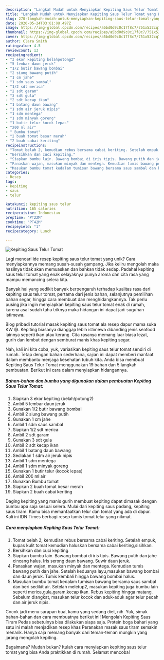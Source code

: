 ```yaml
---
description: "Langkah Mudah untuk Menyiapkan Kepiting Saus Telur Tomat yang Enak"
title: "Langkah Mudah untuk Menyiapkan Kepiting Saus Telur Tomat yang Enak"
slug: 270-langkah-mudah-untuk-menyiapkan-kepiting-saus-telur-tomat-yang-enak
date: 2020-05-24T03:01:08.497Z
image: https://img-global.cpcdn.com/recipes/a5bd0d9c0c17f8c7/751x532cq70/kepiting-saus-telur-tomat-foto-resep-utama.jpg
thumbnail: https://img-global.cpcdn.com/recipes/a5bd0d9c0c17f8c7/751x532cq70/kepiting-saus-telur-tomat-foto-resep-utama.jpg
cover: https://img-global.cpcdn.com/recipes/a5bd0d9c0c17f8c7/751x532cq70/kepiting-saus-telur-tomat-foto-resep-utama.jpg
author: Clara Smith
ratingvalue: 4.5
reviewcount: 13
recipeingredient:
- "3 ekor kepiting belahpotong2"
- "5 lembar daun jeruk"
- "1/2 butir bawang bombai"
- "2 siung bawang putih"
- "1 cm jahe"
- "1 sdm saus sambal"
- "1/2 sdt merica"
- "2 sdt garam"
- "3 sdt gula"
- "2 sdt kecap ikan"
- "1 batang daun bawang"
- "1 sdm air jeruk nipis"
- "1 sdm mentega"
- "1 sdm minyak goreng"
- "1 butir telur kocok lepas"
- "200 ml air"
- " Bumbu tomat"
- "2 buah tomat besar merah"
- "2 buah cabai keriting"
recipeinstructions:
- "Tomat belah 2, kemudian rebus bersama cabai keriting. Setelah empuk, kupas kulit tomat kemudian haluskan bersama cabai keriting,sisihkan."
- "Bersihkan dan cuci kepiting."
- "Siapkan bumbu lain. Bawang bombai di iris tipis. Bawang putih dan jahe cincang halus. Iris serong daun bawang. Suwir daun jeruk."
- "Panaskan wajan, masukan minyak dan mentega. Kemudian tumis bawang putih dan jahe. Setelah keduanya layu,masukan bawang bombai dan daun jeruk. Tumis kembali hingga bawang bombai halus."
- "Masukan bumbu tomat kedalam tumisan bawang bersama saus sambal dan beri sedikit air. Setelah meletup2, masukan kepiting juga bumbu lain seperti merica,gula,garam,kecap ikan. Rebus kepiting hingga matang. Sebelum diangkat, masukan telur kocok dan aduk-aduk agar telur pecah dan air jeruk nipis."
categories:
- Resep
tags:
- kepiting
- saus
- telur

katakunci: kepiting saus telur 
nutrition: 165 calories
recipecuisine: Indonesian
preptime: "PT22M"
cooktime: "PT42M"
recipeyield: "1"
recipecategory: Lunch

---
```



![Kepiting Saus Telur Tomat](https://img-global.cpcdn.com/recipes/a5bd0d9c0c17f8c7/751x532cq70/kepiting-saus-telur-tomat-foto-resep-utama.jpg)

Lagi mencari ide resep kepiting saus telur tomat yang unik? Cara menyiapkannya memang susah-susah gampang. Jika keliru mengolah maka hasilnya tidak akan memuaskan dan bahkan tidak sedap. Padahal kepiting saus telur tomat yang enak selayaknya punya aroma dan cita rasa yang mampu memancing selera kita.

Banyak hal yang sedikit banyak berpengaruh terhadap kualitas rasa dari kepiting saus telur tomat, pertama dari jenis bahan, selanjutnya pemilihan bahan segar, hingga cara membuat dan menghidangkannya. Tak perlu pusing jika ingin menyiapkan kepiting saus telur tomat enak di rumah, karena asal sudah tahu triknya maka hidangan ini dapat jadi suguhan istimewa.

Blog pribadi tutorial masak kepiting saus tomat ala resep dapur mama suka KW 😅. Kepiting biasanya dianggap lebih istimewa dibanding jenis seafood lainnya seperti ikan atau kerang. Cita rasanya memang luar biasa lezat, gurih dan lembut dengan semburat manis khas kepiting segar.


Nah, kali ini kita coba, yuk, variasikan kepiting saus telur tomat sendiri di rumah. Tetap dengan bahan sederhana, sajian ini dapat memberi manfaat dalam membantu menjaga kesehatan tubuh kita. Anda bisa membuat Kepiting Saus Telur Tomat menggunakan 19 bahan dan 5 langkah pembuatan. Berikut ini cara dalam menyiapkan hidangannya.

<!--inarticleads1-->

##### Bahan-bahan dan bumbu yang digunakan dalam pembuatan Kepiting Saus Telur Tomat:

1. Siapkan 3 ekor kepiting (belah/potong2)
1. Ambil 5 lembar daun jeruk
1. Gunakan 1/2 butir bawang bombai
1. Ambil 2 siung bawang putih
1. Gunakan 1 cm jahe
1. Ambil 1 sdm saus sambal
1. Siapkan 1/2 sdt merica
1. Ambil 2 sdt garam
1. Gunakan 3 sdt gula
1. Ambil 2 sdt kecap ikan
1. Ambil 1 batang daun bawang
1. Sediakan 1 sdm air jeruk nipis
1. Ambil 1 sdm mentega
1. Ambil 1 sdm minyak goreng
1. Gunakan 1 butir telur (kocok lepas)
1. Ambil 200 ml air
1. Gunakan  Bumbu tomat
1. Siapkan 2 buah tomat besar merah
1. Siapkan 2 buah cabai keriting


Daging kepiting yang manis gurih membuat kepiting dapat dimasak dengan bumbu apa saja sesuai selera. Mulai dari kepiting saus padang, kepiting saus tiram. Kamu bisa memanfaatkan telur dan tomat yang ada di dapur. Kali ini IDN Times berbagi resep tumis tomat telur yang nikmat. 

<!--inarticleads2-->

##### Cara menyiapkan Kepiting Saus Telur Tomat:

1. Tomat belah 2, kemudian rebus bersama cabai keriting. Setelah empuk, kupas kulit tomat kemudian haluskan bersama cabai keriting,sisihkan.
1. Bersihkan dan cuci kepiting.
1. Siapkan bumbu lain. Bawang bombai di iris tipis. Bawang putih dan jahe cincang halus. Iris serong daun bawang. Suwir daun jeruk.
1. Panaskan wajan, masukan minyak dan mentega. Kemudian tumis bawang putih dan jahe. Setelah keduanya layu,masukan bawang bombai dan daun jeruk. Tumis kembali hingga bawang bombai halus.
1. Masukan bumbu tomat kedalam tumisan bawang bersama saus sambal dan beri sedikit air. Setelah meletup2, masukan kepiting juga bumbu lain seperti merica,gula,garam,kecap ikan. Rebus kepiting hingga matang. Sebelum diangkat, masukan telur kocok dan aduk-aduk agar telur pecah dan air jeruk nipis.


Cocok jadi menu sarapan buat kamu yang sedang diet, nih. Yuk, simak bahan-bahan dan cara membuatnya berikut ini! Mengolah Kepiting Saus Tiram Pedas sebetulnya bisa dilakukan siapa saja. Protein boga bahari yang satu ini malah menjadikan resep khas Peranakan masak saus tiram semakin menarik. Hanya saja memang banyak dari teman-teman mungkin yang jarang mengolah kepiting. 

Bagaimana? Mudah bukan? Itulah cara menyiapkan kepiting saus telur tomat yang bisa Anda praktikkan di rumah. Selamat mencoba!
